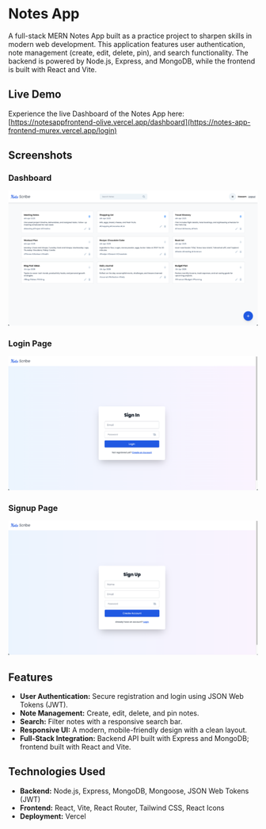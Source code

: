 # Notes App

A full-stack MERN Notes App built as a practice project to sharpen skills in modern web development. This application features user authentication, note management (create, edit, delete, pin), and search functionality. The backend is powered by Node.js, Express, and MongoDB, while the frontend is built with React and Vite.

## Live Demo

Experience the live Dashboard of the Notes App here:  
[https://notesappfrontend-olive.vercel.app/dashboard](https://notes-app-frontend-murex.vercel.app/login)

## Screenshots

### Dashboard
![Dashboard Screenshot](frontend/notes-app/src/assets/Note_Scribe.png)

### Login Page
![Login Screenshot](frontend/notes-app/src/assets/signin.png)

### Signup Page
![Signup Screenshot](frontend/notes-app/src/assets/signup.png)

## Features

- **User Authentication:** Secure registration and login using JSON Web Tokens (JWT).
- **Note Management:** Create, edit, delete, and pin notes.
- **Search:** Filter notes with a responsive search bar.
- **Responsive UI:** A modern, mobile-friendly design with a clean layout.
- **Full-Stack Integration:** Backend API built with Express and MongoDB; frontend built with React and Vite.

## Technologies Used

- **Backend:** Node.js, Express, MongoDB, Mongoose, JSON Web Tokens (JWT)
- **Frontend:** React, Vite, React Router, Tailwind CSS, React Icons
- **Deployment:** Vercel

